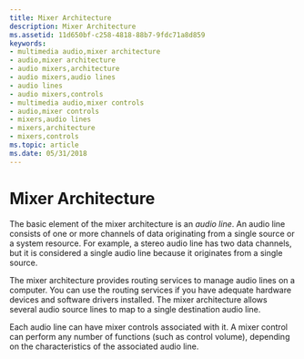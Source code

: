 ```yaml
---
title: Mixer Architecture
description: Mixer Architecture
ms.assetid: 11d650bf-c258-4818-88b7-9fdc71a8d859
keywords:
- multimedia audio,mixer architecture
- audio,mixer architecture
- audio mixers,architecture
- audio mixers,audio lines
- audio lines
- audio mixers,controls
- multimedia audio,mixer controls
- audio,mixer controls
- mixers,audio lines
- mixers,architecture
- mixers,controls
ms.topic: article
ms.date: 05/31/2018
---
```


# Mixer Architecture

The basic element of the mixer architecture is an *audio line*. An audio line consists of one or more channels of data originating from a single source or a system resource. For example, a stereo audio line has two data channels, but it is considered a single audio line because it originates from a single source.

The mixer architecture provides routing services to manage audio lines on a computer. You can use the routing services if you have adequate hardware devices and software drivers installed. The mixer architecture allows several audio source lines to map to a single destination audio line.

Each audio line can have mixer controls associated with it. A mixer control can perform any number of functions (such as control volume), depending on the characteristics of the associated audio line.

 

 




